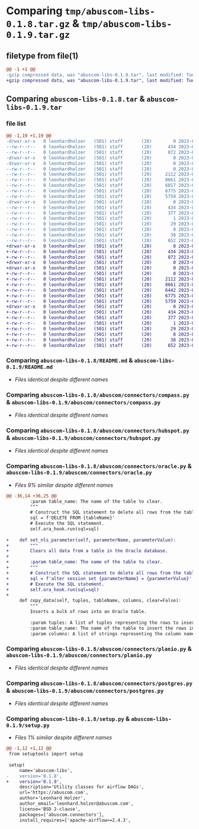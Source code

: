 # Comparing `tmp/abuscom-libs-0.1.8.tar.gz` & `tmp/abuscom-libs-0.1.9.tar.gz`

## filetype from file(1)

```diff
@@ -1 +1 @@
-gzip compressed data, was "abuscom-libs-0.1.8.tar", last modified: Tue May 30 07:23:18 2023, max compression
+gzip compressed data, was "abuscom-libs-0.1.9.tar", last modified: Tue May 30 08:04:33 2023, max compression
```

## Comparing `abuscom-libs-0.1.8.tar` & `abuscom-libs-0.1.9.tar`

### file list

```diff
@@ -1,19 +1,19 @@
-drwxr-xr-x   0 leonhardholzer   (501) staff       (20)        0 2023-05-30 07:23:18.838643 abuscom-libs-0.1.8/
--rw-r--r--   0 leonhardholzer   (501) staff       (20)      434 2023-05-30 07:23:18.838243 abuscom-libs-0.1.8/PKG-INFO
--rw-r--r--   0 leonhardholzer   (501) staff       (20)      872 2023-02-22 14:35:31.000000 abuscom-libs-0.1.8/README.md
-drwxr-xr-x   0 leonhardholzer   (501) staff       (20)        0 2023-05-30 07:23:18.828916 abuscom-libs-0.1.8/abuscom/
-drwxr-xr-x   0 leonhardholzer   (501) staff       (20)        0 2023-05-30 07:23:18.834780 abuscom-libs-0.1.8/abuscom/connectors/
--rw-r--r--   0 leonhardholzer   (501) staff       (20)        0 2023-02-02 10:20:51.000000 abuscom-libs-0.1.8/abuscom/connectors/__init__.py
--rw-r--r--   0 leonhardholzer   (501) staff       (20)     2112 2023-05-30 07:21:43.000000 abuscom-libs-0.1.8/abuscom/connectors/compass.py
--rw-r--r--   0 leonhardholzer   (501) staff       (20)     8661 2023-05-25 06:52:16.000000 abuscom-libs-0.1.8/abuscom/connectors/hubspot.py
--rw-r--r--   0 leonhardholzer   (501) staff       (20)     6017 2023-04-24 10:02:05.000000 abuscom-libs-0.1.8/abuscom/connectors/oracle.py
--rw-r--r--   0 leonhardholzer   (501) staff       (20)     6775 2023-02-21 17:20:25.000000 abuscom-libs-0.1.8/abuscom/connectors/planio.py
--rw-r--r--   0 leonhardholzer   (501) staff       (20)     5759 2023-04-07 09:46:30.000000 abuscom-libs-0.1.8/abuscom/connectors/postgres.py
-drwxr-xr-x   0 leonhardholzer   (501) staff       (20)        0 2023-05-30 07:23:18.837696 abuscom-libs-0.1.8/abuscom_libs.egg-info/
--rw-r--r--   0 leonhardholzer   (501) staff       (20)      434 2023-05-30 07:23:18.000000 abuscom-libs-0.1.8/abuscom_libs.egg-info/PKG-INFO
--rw-r--r--   0 leonhardholzer   (501) staff       (20)      377 2023-05-30 07:23:18.000000 abuscom-libs-0.1.8/abuscom_libs.egg-info/SOURCES.txt
--rw-r--r--   0 leonhardholzer   (501) staff       (20)        1 2023-05-30 07:23:18.000000 abuscom-libs-0.1.8/abuscom_libs.egg-info/dependency_links.txt
--rw-r--r--   0 leonhardholzer   (501) staff       (20)       29 2023-05-30 07:23:18.000000 abuscom-libs-0.1.8/abuscom_libs.egg-info/requires.txt
--rw-r--r--   0 leonhardholzer   (501) staff       (20)        8 2023-05-30 07:23:18.000000 abuscom-libs-0.1.8/abuscom_libs.egg-info/top_level.txt
--rw-r--r--   0 leonhardholzer   (501) staff       (20)       38 2023-05-30 07:23:18.838758 abuscom-libs-0.1.8/setup.cfg
--rw-r--r--   0 leonhardholzer   (501) staff       (20)      652 2023-05-30 07:22:33.000000 abuscom-libs-0.1.8/setup.py
+drwxr-xr-x   0 leonhardholzer   (501) staff       (20)        0 2023-05-30 08:04:33.178056 abuscom-libs-0.1.9/
+-rw-r--r--   0 leonhardholzer   (501) staff       (20)      434 2023-05-30 08:04:33.177660 abuscom-libs-0.1.9/PKG-INFO
+-rw-r--r--   0 leonhardholzer   (501) staff       (20)      872 2023-02-22 14:35:31.000000 abuscom-libs-0.1.9/README.md
+drwxr-xr-x   0 leonhardholzer   (501) staff       (20)        0 2023-05-30 08:04:33.164491 abuscom-libs-0.1.9/abuscom/
+drwxr-xr-x   0 leonhardholzer   (501) staff       (20)        0 2023-05-30 08:04:33.172757 abuscom-libs-0.1.9/abuscom/connectors/
+-rw-r--r--   0 leonhardholzer   (501) staff       (20)        0 2023-02-02 10:20:51.000000 abuscom-libs-0.1.9/abuscom/connectors/__init__.py
+-rw-r--r--   0 leonhardholzer   (501) staff       (20)     2112 2023-05-30 07:21:43.000000 abuscom-libs-0.1.9/abuscom/connectors/compass.py
+-rw-r--r--   0 leonhardholzer   (501) staff       (20)     8661 2023-05-25 06:52:16.000000 abuscom-libs-0.1.9/abuscom/connectors/hubspot.py
+-rw-r--r--   0 leonhardholzer   (501) staff       (20)     6442 2023-05-30 08:03:48.000000 abuscom-libs-0.1.9/abuscom/connectors/oracle.py
+-rw-r--r--   0 leonhardholzer   (501) staff       (20)     6775 2023-02-21 17:20:25.000000 abuscom-libs-0.1.9/abuscom/connectors/planio.py
+-rw-r--r--   0 leonhardholzer   (501) staff       (20)     5759 2023-04-07 09:46:30.000000 abuscom-libs-0.1.9/abuscom/connectors/postgres.py
+drwxr-xr-x   0 leonhardholzer   (501) staff       (20)        0 2023-05-30 08:04:33.177059 abuscom-libs-0.1.9/abuscom_libs.egg-info/
+-rw-r--r--   0 leonhardholzer   (501) staff       (20)      434 2023-05-30 08:04:33.000000 abuscom-libs-0.1.9/abuscom_libs.egg-info/PKG-INFO
+-rw-r--r--   0 leonhardholzer   (501) staff       (20)      377 2023-05-30 08:04:33.000000 abuscom-libs-0.1.9/abuscom_libs.egg-info/SOURCES.txt
+-rw-r--r--   0 leonhardholzer   (501) staff       (20)        1 2023-05-30 08:04:33.000000 abuscom-libs-0.1.9/abuscom_libs.egg-info/dependency_links.txt
+-rw-r--r--   0 leonhardholzer   (501) staff       (20)       29 2023-05-30 08:04:33.000000 abuscom-libs-0.1.9/abuscom_libs.egg-info/requires.txt
+-rw-r--r--   0 leonhardholzer   (501) staff       (20)        8 2023-05-30 08:04:33.000000 abuscom-libs-0.1.9/abuscom_libs.egg-info/top_level.txt
+-rw-r--r--   0 leonhardholzer   (501) staff       (20)       38 2023-05-30 08:04:33.178173 abuscom-libs-0.1.9/setup.cfg
+-rw-r--r--   0 leonhardholzer   (501) staff       (20)      652 2023-05-30 08:03:58.000000 abuscom-libs-0.1.9/setup.py
```

### Comparing `abuscom-libs-0.1.8/README.md` & `abuscom-libs-0.1.9/README.md`

 * *Files identical despite different names*

### Comparing `abuscom-libs-0.1.8/abuscom/connectors/compass.py` & `abuscom-libs-0.1.9/abuscom/connectors/compass.py`

 * *Files identical despite different names*

### Comparing `abuscom-libs-0.1.8/abuscom/connectors/hubspot.py` & `abuscom-libs-0.1.9/abuscom/connectors/hubspot.py`

 * *Files identical despite different names*

### Comparing `abuscom-libs-0.1.8/abuscom/connectors/oracle.py` & `abuscom-libs-0.1.9/abuscom/connectors/oracle.py`

 * *Files 9% similar despite different names*

```diff
@@ -36,14 +36,25 @@
         :param table_name: The name of the table to clear.
         """
         # Construct the SQL statement to delete all rows from the table.
         sql = f'DELETE FROM {tableName}'
         # Execute the SQL statement.
         self.ora_hook.run(sql=sql)
 
+    def set_nls_parameter(self, parameterName, parameterValue):
+        """
+        Clears all data from a table in the Oracle database.
+
+        :param table_name: The name of the table to clear.
+        """
+        # Construct the SQL statement to delete all rows from the table.
+        sql = f'alter session set {parameterName} = {parameterValue}'
+        # Execute the SQL statement.
+        self.ora_hook.run(sql=sql)
+
     def copy_data(self, tuples, tableName, columns, clear=False):
         """
         Inserts a bulk of rows into an Oracle table.
 
         :param tuples: A list of tuples representing the rows to insert.
         :param table_name: The name of the table to insert the rows into.
         :param columns: A list of strings representing the column names in the table.
```

### Comparing `abuscom-libs-0.1.8/abuscom/connectors/planio.py` & `abuscom-libs-0.1.9/abuscom/connectors/planio.py`

 * *Files identical despite different names*

### Comparing `abuscom-libs-0.1.8/abuscom/connectors/postgres.py` & `abuscom-libs-0.1.9/abuscom/connectors/postgres.py`

 * *Files identical despite different names*

### Comparing `abuscom-libs-0.1.8/setup.py` & `abuscom-libs-0.1.9/setup.py`

 * *Files 1% similar despite different names*

```diff
@@ -1,12 +1,12 @@
 from setuptools import setup
 
 setup(
     name='abuscom-libs',
-    version='0.1.8',
+    version='0.1.9',
     description='Utility classes for airflow DAGs',
     url='https://abuscom.com',
     author='Leonhard Holzer',
     author_email='leonhard.holzer@abuscom.com',
     license='BSD 2-clause',
     packages=['abuscom.connectors'],
     install_requires=['apache-airflow>=2.4.3',
```

